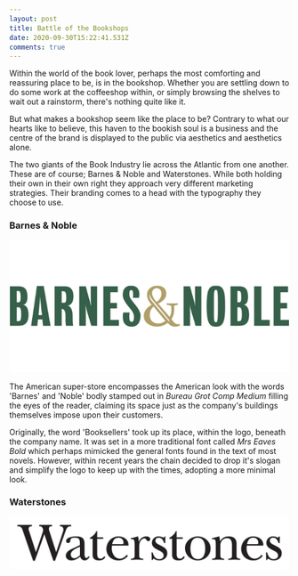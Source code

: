 ```yaml
---
layout: post
title: Battle of the Bookshops
date: 2020-09-30T15:22:41.531Z
comments: true
---
```

Within the world of the book lover, perhaps the most comforting and reassuring place to be, is in the bookshop. Whether you are settling down to do some work at the coffeeshop within, or simply browsing the shelves to wait out a rainstorm, there's nothing quite like it.

But what makes a bookshop seem like the place to be? Contrary to what our hearts like to believe, this haven to the bookish soul is a business and the centre of the brand is displayed to the public via aesthetics and aesthetics alone.

The two giants of the Book Industry lie across the Atlantic from one another. These are of course; Barnes & Noble and Waterstones. While both holding their own in their own right they approach very different marketing strategies. Their branding comes to a head with the typography they choose to use.

### Barnes & Noble

![](../uploads/barnes-noble_-logo_553x260_v1.png)

The American super-store encompasses the American look with the words 'Barnes' and 'Noble' bodly stamped out in *Bureau Grot Comp Medium* filling the eyes of the reader, claiming its space just as the company's buildings themselves impose upon their customers.

Originally, the word 'Booksellers' took up its place, within the logo, beneath the company name. It was set in a more traditional font called *Mrs Eaves Bold* which perhaps mimicked the general fonts found in the text of most novels. However, within recent years the chain decided to drop it's slogan and simplify the logo to keep up with the times, adopting a more minimal look. 

### Waterstones

![](../uploads/waterstones_com_logo.png)